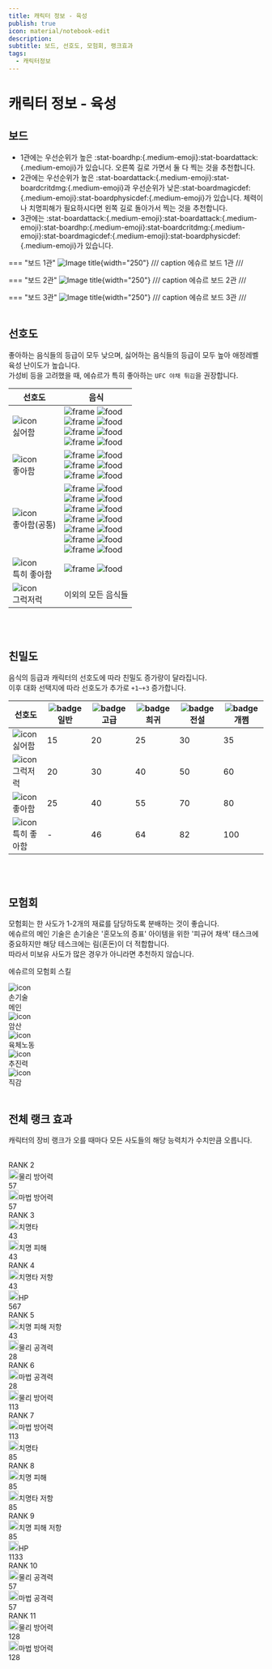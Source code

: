 ```yaml
---
title: 캐릭터 정보 - 육성
publish: true
icon: material/notebook-edit
description:
subtitle: 보드, 선호도, 모험회, 랭크효과
tags:
  - 캐릭터정보
---
```


# 캐릭터 정보 - 육성

## 보드
+ 1관에는 우선순위가 높은 :stat-boardhp:{.medium-emoji}:stat-boardattack:{.medium-emoji}가 있습니다. 오른쪽 길로 가면서 둘 다 찍는 것을 추천합니다.
+ 2관에는 우선순위가 높은 :stat-boardattack:{.medium-emoji}:stat-boardcritdmg:{.medium-emoji}과 우선순위가 낮은:stat-boardmagicdef:{.medium-emoji}:stat-boardphysicdef:{.medium-emoji}가 있습니다. 체력이나 치명피해가 필요하시다면 왼쪽 길로 돌아가서 찍는 것을 추천합니다.
+ 3관에는 :stat-boardattack:{.medium-emoji}:stat-boardattack:{.medium-emoji}:stat-boardhp:{.medium-emoji}:stat-boardcritdmg:{.medium-emoji}:stat-boardmagicdef:{.medium-emoji}:stat-boardphysicdef:{.medium-emoji}가 있습니다.

=== "보드 1관"
    ![Image title](https://vitamink1.github.io/ashur-note/assets/CharacterInfo/board/board1.png){width="250"}
    /// caption
    에슈르 보드 1관
    ///

=== "보드 2관"
    ![Image title](https://vitamink1.github.io/ashur-note/assets/CharacterInfo/board/board2.png){width="250"}
    /// caption
    에슈르 보드 2관
    ///

=== "보드 3관"
    ![Image title](https://vitamink1.github.io/ashur-note/assets/CharacterInfo/board/board3.png){width="250"}
    /// caption
    에슈르 보드 3관
    ///
<br>
<br>

## 선호도
좋아하는 음식들의 등급이 모두 낮으며, 싫어하는 음식들의 등급이 모두 높아 애정레벨 육성 난이도가 높습니다.<br>
가성비 등을 고려했을 때, 에슈르가 특히 좋아하는 ```UFC 야채 튀김```을 권장합니다.

<div class="prefs-table-wrap">
  <table class="prefs-table">
    <thead>
      <tr>
        <th>선호도</th>
        <th>
          <div class="th-cell">
            <span>음식</span>
          </div>
        </th>
      </tr>
    </thead>
    <tbody>
      <tr>
  <td class="pref-icon-cell"><div class="pref-icon-mini"><img src="https://vitamink1.github.io/ashur-note/assets/common/food/hate.png" alt="icon"></div><span>싫어함</span></td>
        <td>
        <div class="pref-icon">
  <img class="frame" src="https://vitamink1.github.io/ashur-note/assets/common/itemslot/ItemSlot_Blue.png" alt="frame">
  <img class="overlay" src="https://vitamink1.github.io/ashur-note/assets/common/food/Icon_Food_22.png" alt="food">
        </div>
        <div class="pref-icon">
  <img class="frame" src="https://vitamink1.github.io/ashur-note/assets/common/itemslot/ItemSlot_Purple.png" alt="frame">
  <img class="overlay" src="https://vitamink1.github.io/ashur-note/assets/common/food/Icon_Food_13.png" alt="food">
        </div>
        <div class="pref-icon">
  <img class="frame" src="https://vitamink1.github.io/ashur-note/assets/common/itemslot/ItemSlot_Purple.png" alt="frame">
  <img class="overlay" src="https://vitamink1.github.io/ashur-note/assets/common/food/Icon_Food_59.png" alt="food">
        </div>
        <div class="pref-icon">
  <img class="frame" src="https://vitamink1.github.io/ashur-note/assets/common/itemslot/ItemSlot_Gold.png" alt="frame">
  <img class="overlay" src="https://vitamink1.github.io/ashur-note/assets/common/food/Icon_Food_63.png" alt="food">
        </div>
        </td>
      </tr>
      <tr>
  <td class="pref-icon-cell"><div class="pref-icon-mini"><img src="https://vitamink1.github.io/ashur-note/assets/common/food/like.png" alt="icon"></div><span>좋아함</span></td>
        <td>
        <div class="pref-icon">
  <img class="frame" src="https://vitamink1.github.io/ashur-note/assets/common/itemslot/ItemSlot_Gray.png" alt="frame">
  <img class="overlay" src="https://vitamink1.github.io/ashur-note/assets/common/food/Icon_Food_4.png" alt="food">
        </div>
        <div class="pref-icon">
  <img class="frame" src="https://vitamink1.github.io/ashur-note/assets/common/itemslot/ItemSlot_Gray.png" alt="frame">
  <img class="overlay" src="https://vitamink1.github.io/ashur-note/assets/common/food/Icon_Food_28.png" alt="food">
        </div>
        <div class="pref-icon">
  <img class="frame" src="https://vitamink1.github.io/ashur-note/assets/common/itemslot/ItemSlot_Green.png" alt="frame">
  <img class="overlay" src="https://vitamink1.github.io/ashur-note/assets/common/food/Icon_Food_43.png" alt="food">
        </div>
        </td>
      </tr>
      <tr>
  <td class="pref-icon-cell"><div class="pref-icon-mini"><img src="https://vitamink1.github.io/ashur-note/assets/common/food/like.png" alt="icon"></div><span>좋아함(공통)</span></td>
        <td>
        <div class="pref-icon">
  <img class="frame" src="https://vitamink1.github.io/ashur-note/assets/common/itemslot/ItemSlot_Blue.png" alt="frame">
        <img class="overlay" src="https://vitamink1.github.io/ashur-note/assets/common/food/Icon_Food_33.png" alt="food">
        </div>
        <div class="pref-icon">
        <img class="frame" src="https://vitamink1.github.io/ashur-note/assets/common/itemslot/ItemSlot_Blue.png" alt="frame">
        <img class="overlay" src="https://vitamink1.github.io/ashur-note/assets/common/food/Icon_Food_34.png" alt="food">
        </div>
        <div class="pref-icon">
        <img class="frame" src="https://vitamink1.github.io/ashur-note/assets/common/itemslot/ItemSlot_Blue.png" alt="frame">
        <img class="overlay" src="https://vitamink1.github.io/ashur-note/assets/common/food/Icon_Food_35.png" alt="food">
        </div>
        <div class="pref-icon">
        <img class="frame" src="https://vitamink1.github.io/ashur-note/assets/common/itemslot/ItemSlot_Blue.png" alt="frame">
        <img class="overlay" src="https://vitamink1.github.io/ashur-note/assets/common/food/Icon_Food_36.png" alt="food">
        </div>
        <div class="pref-icon">
        <img class="frame" src="https://vitamink1.github.io/ashur-note/assets/common/itemslot/ItemSlot_Blue.png" alt="frame">
        <img class="overlay" src="https://vitamink1.github.io/ashur-note/assets/common/food/Icon_Food_37.png" alt="food">
        </div>
        <div class="pref-icon">
        <img class="frame" src="https://vitamink1.github.io/ashur-note/assets/common/itemslot/ItemSlot_Purple.png" alt="frame">
        <img class="overlay" src="https://vitamink1.github.io/ashur-note/assets/common/food/Icon_Food_31.png" alt="food">
        </div>
        <div class="pref-icon">
        <img class="frame" src="https://vitamink1.github.io/ashur-note/assets/common/itemslot/ItemSlot_Purple.png" alt="frame">
        <img class="overlay" src="https://vitamink1.github.io/ashur-note/assets/common/food/Icon_Food_32.png" alt="food">
        </div>
        </td>
      </tr>
      <tr>
        <td class="pref-icon-cell"><div class="pref-icon-mini"><img src="https://vitamink1.github.io/ashur-note/assets/common/food/love.png" alt="icon"></div><span>특히 좋아함</span></td>
        <td>
        <div class="pref-icon">
        <img class="frame" src="https://vitamink1.github.io/ashur-note/assets/common/itemslot/ItemSlot_Green.png" alt="frame">
        <img class="overlay" src="https://vitamink1.github.io/ashur-note/assets/common/food/Icon_Food_42.png" alt="food">
        </div>
        </td>
      </tr>
      <tr>
        <td class="pref-icon-cell"><div class="pref-icon-mini"><img src="https://vitamink1.github.io/ashur-note/assets/common/food/good.png" alt="icon"></div><span>그럭저럭</span></td>
        <td> 이외의 모든 음식들</td>
      </tr>
    </tbody>
  </table>
</div>
<br>
<br>

## 친밀도
음식의 등급과 캐릭터의 선호도에 따라 친밀도 증가량이 달라집니다.<br>
이후 대화 선택지에 따라 선호도가 추가로 ```+1~+3``` 증가합니다.

<div class="prefs-table-wrap">
  <table class="prefs-table">
    <thead>
      <tr>
        <th>선호도</th>
        <th>
          <div class="th-cell">
            <img class="th-badge" src="https://vitamink1.github.io/ashur-note/assets/common/itemslot/ItemSlot_Gray.png" alt="badge">
            <span>일반</span>
          </div>
        </th>
        <th>
          <div class="th-cell">
            <img class="th-badge" src="https://vitamink1.github.io/ashur-note/assets/common/itemslot/ItemSlot_CardPet_2.png" alt="badge">
            <span>고급</span>
          </div>
        </th>
        <th>
          <div class="th-cell">
            <img class="th-badge" src="https://vitamink1.github.io/ashur-note/assets/common/itemslot/ItemSlot_CardPet_3.png" alt="badge">
            <span>희귀</span>
          </div>
        </th>
        <th>
          <div class="th-cell">
            <img class="th-badge" src="https://vitamink1.github.io/ashur-note/assets/common/itemslot/ItemSlot_CardPet_4.png" alt="badge">
            <span>전설</span>
          </div>
        </th>
        <th>
          <div class="th-cell">
            <img class="th-badge" src="https://vitamink1.github.io/ashur-note/assets/common/itemslot/ItemSlot_Gold.png" alt="badge">
            <span>개쩜</span>
          </div>
        </th>
      </tr>
    </thead>
    <tbody>
      <tr>
        <td class="pref-icon-cell"><div class="pref-icon-mini"><img src="https://vitamink1.github.io/ashur-note/assets/common/food/hate.png" alt="icon"></div><span>싫어함</span></td>
        <td>15</td>
        <td>20</td>
        <td>25</td>
        <td>30</td>
        <td>35</td>
      </tr>
      <tr>
        <td class="pref-icon-cell"><div class="pref-icon-mini"><img src="https://vitamink1.github.io/ashur-note/assets/common/food/good.png" alt="icon"></div><span>그럭저럭</span></td>
        <td>20</td>
        <td>30</td>
        <td>40</td>
        <td>50</td>
        <td>60</td>
      </tr>
      <tr>
        <td class="pref-icon-cell"><div class="pref-icon-mini"><img src="https://vitamink1.github.io/ashur-note/assets/common/food/like.png" alt="icon"></div><span>좋아함</span></td>
        <td>25</td>
        <td>40</td>
        <td>55</td>
        <td>70</td>
        <td>80</td>
      </tr>
      <tr>
        <td class="pref-icon-cell"><div class="pref-icon-mini"><img src="https://vitamink1.github.io/ashur-note/assets/common/food/love.png" alt="icon"></div><span>특히 좋아함</span></td>
        <td>-</td>
        <td>46</td>
        <td>64</td>
        <td>82</td>
        <td>100</td>
      </tr>
    </tbody>
  </table>
</div>
<br>
<br>


## 모험회
모험회는 한 사도가 1-2개의 재료를 담당하도록 분배하는 것이 좋습니다.<br>
에슈르의 메인 기술은 손기술은 '혼모노의 증표' 아이템을 위한 '피규어 채색' 태스크에 중요하지만 해당 테스크에는 림(혼돈)이 더 적합합니다.<br> 
따라서 미보유 사도가 많은 경우가 아니라면 추천하지 않습니다.

<div class="rel-panel">
  <div class="rel-panel-inner">
    <p class="rel-title">에슈르의 모험회 스킬</p>
    <div class="rel-grid">
      <div class="rel-card rel-main">
        <div class="rel-icon"><img src="https://vitamink1.github.io/ashur-note/assets/CharacterInfo/alba/LifeSkill10.png" alt="icon"></div>
        <div class="rel-label">손기술</div>
        <div class="rel-badge">메인</div>
      </div>
      <div class="rel-card">
        <div class="rel-icon"><img src="https://vitamink1.github.io/ashur-note/assets/CharacterInfo/alba/LifeSkill8.png" alt="icon"></div>
        <div class="rel-label">암산</div>
      </div>
      <div class="rel-card">
        <div class="rel-icon"><img src="https://vitamink1.github.io/ashur-note/assets/CharacterInfo/alba/LifeSkill1.png" alt="icon"></div>
        <div class="rel-label">육체노동</div>
      </div>
      <div class="rel-card">
        <div class="rel-icon"><img src="https://vitamink1.github.io/ashur-note/assets/CharacterInfo/alba/LifeSkill31.png" alt="icon"></div>
        <div class="rel-label">추진력</div>
      </div>
      <div class="rel-card">
        <div class="rel-icon"><img src="https://vitamink1.github.io/ashur-note/assets/CharacterInfo/alba/LifeSkill32.png" alt="icon"></div>
        <div class="rel-label">직감</div>
      </div>
    </div>
  </div>
</div>
<br>

## 전체 랭크 효과
캐릭터의 장비 랭크가 오를 때마다 모든 사도들의 해당 능력치가 수치만큼 오릅니다.<br>
<br>
<div class="rank-list">
  <div class="rank-row">
    <div class="rank-label">RANK 2</div>
    <div class="rank-content">
      <div class="stat-pill">
        <div class="pill-left"><span class="icon-circle"><img src="https://vitamink1.github.io/ashur-note/assets/CharacterInfo/stats/Icon_DefensePhysic.png" width="20"></span><span class="pill-text">물리 방어력</span></div>
        <div class="stat-num">57</div>
      </div>
      <div class="stat-pill">
        <div class="pill-left"><span class="icon-circle"><img src="https://vitamink1.github.io/ashur-note/assets/CharacterInfo/stats/Icon_DefenseMagic.png" width="20"></span><span class="pill-text">마법 방어력</span></div>
        <div class="stat-num">57</div>
      </div>
    </div>
  </div>
  <div class="rank-row">
    <div class="rank-label">RANK 3</div>
    <div class="rank-content">
      <div class="stat-pill">
        <div class="pill-left"><span class="icon-circle"><img src="https://vitamink1.github.io/ashur-note/assets/CharacterInfo/stats/Icon_CriticalRate.png" width="20"></span><span class="pill-text">치명타</span></div>
        <div class="stat-num">43</div>
      </div>
      <div class="stat-pill">
        <div class="pill-left"><span class="icon-circle"><img src="https://vitamink1.github.io/ashur-note/assets/CharacterInfo/stats/Icon_CriticalMult.png" width="20"></span><span class="pill-text">치명 피해</span></div>
        <div class="stat-num">43</div>
      </div>
    </div>
  </div>
  <div class="rank-row">
    <div class="rank-label">RANK 4</div>
    <div class="rank-content">
      <div class="stat-pill">
        <div class="pill-left"><span class="icon-circle"><img src="https://vitamink1.github.io/ashur-note/assets/CharacterInfo/stats/Icon_CriticalResist.png" width="20"></span><span class="pill-text">치명타 저항</span></div>
        <div class="stat-num">43</div>
      </div>
      <div class="stat-pill">
        <div class="pill-left"><span class="icon-circle"><img src="https://vitamink1.github.io/ashur-note/assets/CharacterInfo/stats/Icon_Hp.png" width="20"></span><span class="pill-text">HP</span></div>
        <div class="stat-num">567</div>
      </div>
    </div>
  </div>
  <div class="rank-row">
    <div class="rank-label">RANK 5</div>
    <div class="rank-content">
      <div class="stat-pill">
        <div class="pill-left"><span class="icon-circle"><img src="https://vitamink1.github.io/ashur-note/assets/CharacterInfo/stats/Icon_CriticalMultResist.png" width="20"></span><span class="pill-text">치명 피해 저항</span></div>
        <div class="stat-num">43</div>
      </div>
      <div class="stat-pill">
        <div class="pill-left"><span class="icon-circle"><img src="https://vitamink1.github.io/ashur-note/assets/CharacterInfo/stats/Icon_AttackPhysic.png" width="20"></span><span class="pill-text">물리 공격력</span></div>
        <div class="stat-num">28</div>
      </div>
    </div>
  </div>
  <div class="rank-row">
    <div class="rank-label">RANK 6</div>
    <div class="rank-content">
      <div class="stat-pill">
        <div class="pill-left"><span class="icon-circle"><img src="https://vitamink1.github.io/ashur-note/assets/CharacterInfo/stats/Icon_AttackMagic.png" width="20"></span><span class="pill-text">마법 공격력</span></div>
        <div class="stat-num">28</div>
      </div>
      <div class="stat-pill">
        <div class="pill-left"><span class="icon-circle"><img src="https://vitamink1.github.io/ashur-note/assets/CharacterInfo/stats/Icon_DefensePhysic.png" width="20"></span><span class="pill-text">물리 방어력</span></div>
        <div class="stat-num">113</div>
      </div>
    </div>
  </div>
  <div class="rank-row">
    <div class="rank-label">RANK 7</div>
    <div class="rank-content">
      <div class="stat-pill">
        <div class="pill-left"><span class="icon-circle"><img src="https://vitamink1.github.io/ashur-note/assets/CharacterInfo/stats/Icon_DefenseMagic.png" width="20"></span><span class="pill-text">마법 방어력</span></div>
        <div class="stat-num">113</div>
      </div>
      <div class="stat-pill">
        <div class="pill-left"><span class="icon-circle"><img src="https://vitamink1.github.io/ashur-note/assets/CharacterInfo/stats/Icon_CriticalRate.png" width="20"></span><span class="pill-text">치명타</span></div>
        <div class="stat-num">85</div>
      </div>
    </div>
  </div>
  <div class="rank-row">
    <div class="rank-label">RANK 8</div>
    <div class="rank-content">
      <div class="stat-pill">
        <div class="pill-left"><span class="icon-circle"><img src="https://vitamink1.github.io/ashur-note/assets/CharacterInfo/stats/Icon_CriticalMult.png" width="20"></span><span class="pill-text">치명 피해</span></div>
        <div class="stat-num">85</div>
      </div>
      <div class="stat-pill">
        <div class="pill-left"><span class="icon-circle"><img src="https://vitamink1.github.io/ashur-note/assets/CharacterInfo/stats/Icon_CriticalResist.png" width="20"></span><span class="pill-text">치명타 저항</span></div>
        <div class="stat-num">85</div>
      </div>
    </div>
  </div>
  <div class="rank-row">
    <div class="rank-label">RANK 9</div>
    <div class="rank-content">
      <div class="stat-pill">
        <div class="pill-left"><span class="icon-circle"><img src="https://vitamink1.github.io/ashur-note/assets/CharacterInfo/stats/Icon_CriticalMultResist.png" width="20"></span><span class="pill-text">치명 피해 저항</span></div>
        <div class="stat-num">85</div>
      </div>
      <div class="stat-pill">
        <div class="pill-left"><span class="icon-circle"><img src="https://vitamink1.github.io/ashur-note/assets/CharacterInfo/stats/Icon_Hp.png" width="20"></span><span class="pill-text">HP</span></div>
        <div class="stat-num">1133</div>
      </div>
    </div>
  </div>
  <div class="rank-row">
    <div class="rank-label">RANK 10</div>
    <div class="rank-content">
      <div class="stat-pill">
        <div class="pill-left"><span class="icon-circle"><img src="https://vitamink1.github.io/ashur-note/assets/CharacterInfo/stats/Icon_AttackPhysic.png" width="20"></span><span class="pill-text">물리 공격력</span></div>
        <div class="stat-num">57</div>
      </div>
      <div class="stat-pill">
        <div class="pill-left"><span class="icon-circle"><img src="https://vitamink1.github.io/ashur-note/assets/CharacterInfo/stats/Icon_AttackMagic.png" width="20"></span><span class="pill-text">마법 공격력</span></div>
        <div class="stat-num">57</div>
      </div>
    </div>
  </div>
  <div class="rank-row">
    <div class="rank-label">RANK 11</div>
    <div class="rank-content">
      <div class="stat-pill">
        <div class="pill-left"><span class="icon-circle"><img src="https://vitamink1.github.io/ashur-note/assets/CharacterInfo/stats/Icon_DefensePhysic.png" width="20"></span><span class="pill-text">물리 방어력</span></div>
        <div class="stat-num">128</div>
      </div>
      <div class="stat-pill">
        <div class="pill-left"><span class="icon-circle"><img src="https://vitamink1.github.io/ashur-note/assets/CharacterInfo/stats/Icon_DefenseMagic.png" width="20"></span><span class="pill-text">마법 방어력</span></div>
        <div class="stat-num">128</div>
      </div>
    </div>
  </div>
</div>
<br>
<br>
